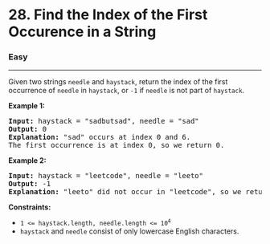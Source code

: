 # 28. Find the Index of the First Occurence in a String
<h3>Easy</h3><hr>

Given two strings <code>needle</code> and `haystack`, return the index of the first occurrence of `needle` in `haystack`, or `-1` if <code>needle</code> is not part of <code>haystack</code>.

 

**Example 1:**

<pre><strong>Input:</strong> haystack = "sadbutsad", needle = "sad"
<strong>Output:</strong> 0
<strong>Explanation:</strong> "sad" occurs at index 0 and 6.
The first occurrence is at index 0, so we return 0.</pre>

**Example 2:**

<pre><strong>Input:</strong> haystack = "leetcode", needle = "leeto"
<strong>Output:</strong> -1
<strong>Explanation:</strong> "leeto" did not occur in "leetcode", so we return -1.</pre>
 

<strong>Constraints:</strong>

<ul>
<li><code>1 &lt;= haystack.length, needle.length &lt;= 10<sup>4</sup></code></li>
<li><code>haystack</code> and <code>needle</code> consist of only lowercase English characters.</li>
</ul>